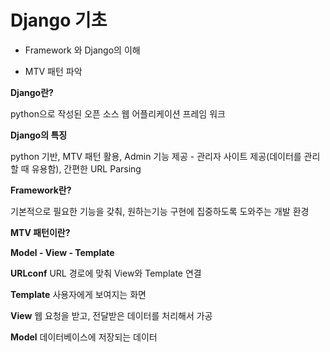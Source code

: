 # Django 기초

* Framework 와 Django의 이해

* MTV 패턴 파악

**Django란?**

python으로 작성된 오픈 소스 웹 어플리케이션 프레임 워크

**Django의 특징**

python 기반, MTV 패턴 활용, Admin 기능 제공 - 관리자 사이트 제공(데이터를 관리할 때 유용함), 간편한 URL Parsing

**Framework란?**

기본적으로 필요한 기능을 갖춰, 원하는기능 구현에 집중하도록 도와주는 개발 환경

**MTV 패턴이란?**

**Model - View - Template**

**URLconf** URL 경로에 맞춰 View와 Template 연결

**Template** 사용자에게 보여지는 화면

**View** 웹 요청을 받고, 전달받은 데이터를 처리해서 가공

**Model** 데이터베이스에 저장되는 데이터